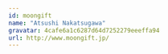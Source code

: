 ```yaml
---
id: moongift
name: "Atsushi Nakatsugawa"
gravatar: 4cafe6a1c6287d64d7252279eeeffa94
url: http://www.moongift.jp/
---
```

